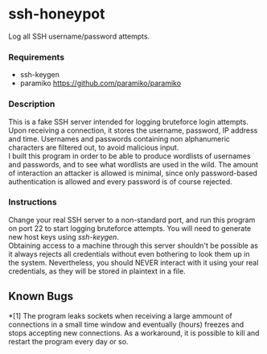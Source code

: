 # ssh-honeypot
Log all SSH username/password attempts.

### **Requirements**
* ssh-keygen
* paramiko https://github.com/paramiko/paramiko

### **Description**
This is a fake SSH server intended for logging bruteforce login attempts. Upon receiving a connection, it stores the username, password, IP address and time. Usernames and passwords containing non alphanumeric characters are filtered out, to avoid malicious input.\
I built this program in order to be able to produce wordlists of usernames and passwords, and to see what wordlists are used in the wild. The amount of interaction an attacker is allowed is minimal, since only password-based authentication is allowed and every password is of course rejected.

### **Instructions**
Change your real SSH server to a non-standard port, and run this program on port 22 to start logging bruteforce attempts. You will need to generate new host keys using *ssh-keygen*.\
Obtaining access to a machine through this server shouldn't be possible as it always rejects all credentials without even bothering to look them up in the system. Nevertheless, you should NEVER interact with it using your real credentials, as they will be stored in plaintext in a file.

## **Known Bugs**
*[1] The program leaks sockets when receiving a large ammount of connections in a small time window and eventually (hours) freezes and stops accepting new connections. As a workaround, it is possible to kill and restart the program every day or so.
